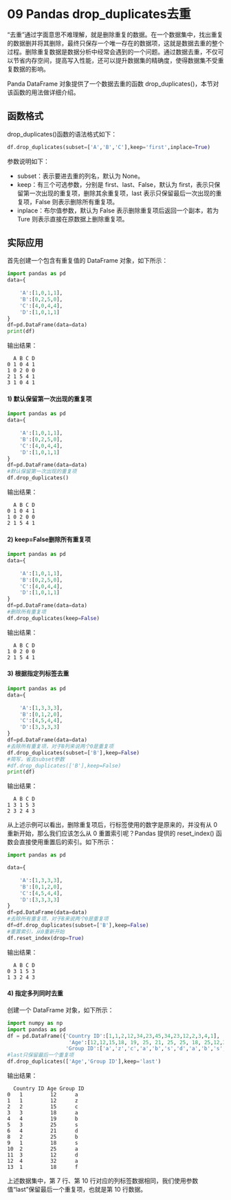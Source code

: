 # 09 Pandas drop_duplicates去重

“去重”通过字面意思不难理解，就是删除重复的数据。在一个数据集中，找出重复的数据删并将其删除，最终只保存一个唯一存在的数据项，这就是数据去重的整个过程。删除重复数据是数据分析中经常会遇到的一个问题。通过数据去重，不仅可以节省内存空间，提高写入性能，还可以提升数据集的精确度，使得数据集不受重复数据的影响。

Panda DataFrame 对象提供了一个数据去重的函数 drop_duplicates()，本节对该函数的用法做详细介绍。

## 函数格式

 drop_duplicates()函数的语法格式如下：

```python
df.drop_duplicates(subset=['A','B','C'],keep='first',inplace=True)
```

参数说明如下：

- subset：表示要进去重的列名，默认为 None。
- keep：有三个可选参数，分别是 first、last、False，默认为 first，表示只保留第一次出现的重复项，删除其余重复项，last 表示只保留最后一次出现的重复项，False 则表示删除所有重复项。
- inplace：布尔值参数，默认为 False 表示删除重复项后返回一个副本，若为 Ture 则表示直接在原数据上删除重复项。

## 实际应用

首先创建一个包含有重复值的 DataFrame 对象，如下所示：

```python
import pandas as pd
data={
   
    'A':[1,0,1,1],
    'B':[0,2,5,0],
    'C':[4,0,4,4],
    'D':[1,0,1,1]
}
df=pd.DataFrame(data=data)
print(df)
```

输出结果：

```
  A B C D
0 1 0 4 1
1 0 2 0 0
2 1 5 4 1
3 1 0 4 1
```

#### 1) 默认保留第一次出现的重复项

```python
import pandas as pd
data={
  
    'A':[1,0,1,1],
    'B':[0,2,5,0],
    'C':[4,0,4,4],
    'D':[1,0,1,1]
}
df=pd.DataFrame(data=data)
#默认保留第一次出现的重复项
df.drop_duplicates()
```

输出结果：

```
  A B C D
0 1 0 4 1
1 0 2 0 0
2 1 5 4 1
```

#### 2) keep=False删除所有重复项

```python
import pandas as pd
data={
  
    'A':[1,0,1,1],
    'B':[0,2,5,0],
    'C':[4,0,4,4],
    'D':[1,0,1,1]
}
df=pd.DataFrame(data=data)
#删除所有重复项
df.drop_duplicates(keep=False)
```

输出结果：

```
  A B C D
1 0 2 0 0
2 1 5 4 1
```

#### 3) 根据指定列标签去重

```python
import pandas as pd
data={
   
    'A':[1,3,3,3],
    'B':[0,1,2,0],
    'C':[4,5,4,4],
    'D':[3,3,3,3]
}
df=pd.DataFrame(data=data)
#去除所有重复项，对于B列来说两个0是重复项
df.drop_duplicates(subset=['B'],keep=False)
#简写，省去subset参数
#df.drop_duplicates(['B'],keep=False)
print(df)
```

输出结果：

```
  A B C D
1 3 1 5 3
2 3 2 4 3
```

从上述示例可以看出，删除重复项后，行标签使用的数字是原来的，并没有从 0 重新开始，那么我们应该怎么从 0 重置索引呢？Pandas 提供的 reset_index() 函数会直接使用重置后的索引。如下所示：

```python
import pandas as pd

data={
   
    'A':[1,3,3,3],
    'B':[0,1,2,0],
    'C':[4,5,4,4],
    'D':[3,3,3,3]
}
df=pd.DataFrame(data=data)
#去除所有重复项，对于B来说两个0是重复项
df=df.drop_duplicates(subset=['B'],keep=False)
#重置索引，从0重新开始
df.reset_index(drop=True)
```

输出结果：

```
  A B C D
0 3 1 5 3
1 3 2 4 3
```

#### 4) 指定多列同时去重

创建一个 DataFrame 对象，如下所示：

```python
import numpy as np
import pandas as pd
df = pd.DataFrame({'Country ID':[1,1,2,12,34,23,45,34,23,12,2,3,4,1],
                    'Age':[12,12,15,18, 19, 25, 21, 25, 25, 18, 25,12,32,18],
                   'Group ID':['a','z','c','a','b','s','d','a','b','s','a','d','a','f']})
#last只保留最后一个重复项
df.drop_duplicates(['Age','Group ID'],keep='last')
```

输出结果：

```
  Country ID Age Group ID
0   1         12      a
1   1         12      z
2   2         15      c
3   3         18      a
4   4         19      b
5   3         25      s
6   4         21      d
8   2         25      b
9   1         18      s
10  2         25      a
11  3         12      d
12  4         32      a
13  1         18      f
```

上述数据集中，第 7 行、第 10 行对应的列标签数据相同，我们使用参数值“last”保留最后一个重复项，也就是第 10 行数据。